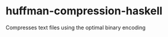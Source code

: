 huffman-compression-haskell
===========================

Compresses text files using the optimal binary encoding 
